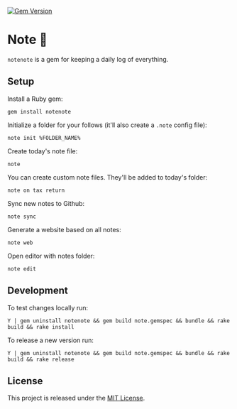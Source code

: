 [![Gem Version](https://badge.fury.io/rb/notenote.svg)](https://badge.fury.io/rb/notenote)

# Note :pencil:

`notenote` is a gem for keeping a daily log of everything.

## Setup

Install a Ruby gem:

`gem install notenote`

Initialize a folder for your follows (it'll also create a `.note` config file):

`note init %FOLDER_NAME%`

Create today's note file:

`note`

You can create custom note files. They'll be added to today's folder:

`note on tax return`

Sync new notes to Github:

`note sync`

Generate a website based on all notes:

`note web`

Open editor with notes folder:

`note edit`

## Development

To test changes locally run:

~~~
Y | gem uninstall notenote && gem build note.gemspec && bundle && rake build && rake install
~~~

To release a new version run:

~~~
Y | gem uninstall notenote && gem build note.gemspec && bundle && rake build && rake release
~~~

## License

This project is released under the [MIT License](https://github.com/makaroni4/notenote/blob/main/LICENSE.txt).
